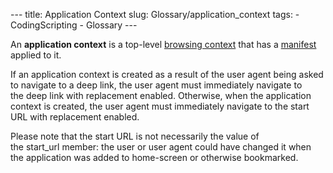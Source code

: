 --- title: Application Context slug: Glossary/application\_context tags: - CodingScripting - Glossary ---

An **application context** is a top-level [browsing context](/en-US/docs/Glossary/Browsing_context) that has a [manifest](/en-US/docs/Web/Manifest) applied to it. 

If an application context is created as a result of the user agent being asked to navigate to a deep link, the user agent must immediately navigate to the deep link with replacement enabled. Otherwise, when the application context is created, the user agent must immediately navigate to the start URL with replacement enabled.

Please note that the start URL is not necessarily the value of the start\_url member: the user or user agent could have changed it when the application was added to home-screen or otherwise bookmarked.
